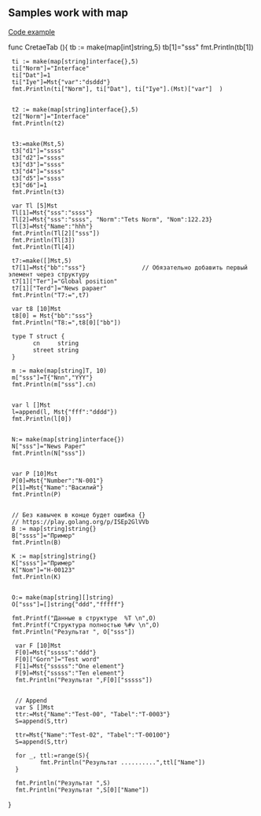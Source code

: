 
## Samples work with map

[Code example](https://www.callicoder.com/golang-maps/)


func CretaeTab (){
     tb := make(map[int]string,5)
     tb[1]="sss"
     fmt.Println(tb[1])

     ti := make(map[string]interface{},5)
     ti["Norm"]="Interface"
     ti["Dat"]=1
     ti["Iye"]=Mst{"var":"dsddd"}
     fmt.Println(ti["Norm"], ti["Dat"], ti["Iye"].(Mst)["var"]  )


     t2 := make(map[string]interface{},5)
     t2["Norm"]="Interface"
     fmt.Println(t2)


     t3:=make(Mst,5)
     t3["d1"]="ssss"
     t3["d2"]="ssss"
     t3["d3"]="ssss"
     t3["d4"]="ssss"
     t3["d5"]="ssss"
     t3["d6"]=1
     fmt.Println(t3)

     var Tl [5]Mst 
     Tl[1]=Mst{"sss":"ssss"}
     Tl[2]=Mst{"sss":"ssss", "Norm":"Tets Norm", "Nom":122.23}
     Tl[3]=Mst{"Name":"hhh"}
     fmt.Println(Tl[2]["sss"])  
     fmt.Println(Tl[3])  
     fmt.Println(Tl[4])  

     t7:=make([]Mst,5)
     t7[1]=Mst{"bb":"sss"}                // Обязательно добавить первый элемент через структуру
     t7[1]["Ter"]="Global position"        
     t7[1]["Terd"]="News papaer"
     fmt.Println("T7:=",t7)  

     var t8 [10]Mst
     t8[0] = Mst{"bb":"sss"}
     fmt.Println("T8:=",t8[0]["bb"])  

     type T struct {
           cn     string
           street string
     }

     m := make(map[string]T, 10)
     m["sss"]=T{"Nnn","YYY"}
     fmt.Println(m["sss"].cn)  


     var l []Mst
     l=append(l, Mst{"fff":"dddd"})
     fmt.Println(l[0]) 


     N:= make(map[string]interface{})
     N["sss"]="News Paper"
     fmt.Println(N["sss"]) 


     var P [10]Mst
     P[0]=Mst{"Number":"N-001"}
     P[1]=Mst{"Name":"Василий"}
     fmt.Println(P)    


     // Без кавычек в конце будет ошибка {}
     // https://play.golang.org/p/ISEp2GlVVb
     B := map[string]string{}
     B["ssss"]="Пример"
     fmt.Println(B)    

     K := map[string]string{}
     K["ssss"]="Пример"
     K["Nom"]="H-00123"
     fmt.Println(K)    


     O:= make(map[string][]string)
     O["sss"]=[]string{"ddd","fffff"}
     
     fmt.Printf("Данные в структуре  %T \n",O)         
     fmt.Printf("Cтруктура полностью %#v \n",O)         
     fmt.Println("Результат ", O["sss"])         

      var F [10]Mst
      F[0]=Mst{"sssss":"ddd"}
      F[0]["Gorn"]="Test word"
      F[1]=Mst{"sssss":"One element"}
      F[9]=Mst{"sssss":"Ten element"}
      fmt.Println("Результат ",F[0]["sssss"])              
      

      // Append
      var S []Mst
      ttr:=Mst{"Name":"Test-00", "Tabel":"T-0003"}
      S=append(S,ttr)
      
      ttr=Mst{"Name":"Test-02", "Tabel":"T-00100"}
      S=append(S,ttr)

      for _, ttl:=range(S){
             fmt.Println("Результат ..........",ttl["Name"])              	
      }
      
      fmt.Println("Результат ",S)              
      fmt.Println("Результат ",S[0]["Name"])              
}
